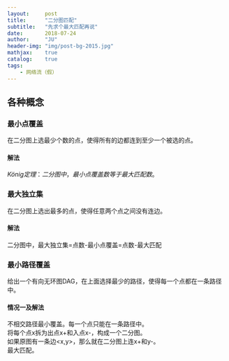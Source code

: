 ```yaml
---
layout:     post
title:      "二分图匹配"
subtitle:   "先求个最大匹配再说"
date:       2018-07-24
author:     "JU"
header-img: "img/post-bg-2015.jpg"
mathjax:    true
catalog:    true
tags:
    - 网络流（假）
---
```


## 各种概念
### 最小点覆盖
在二分图上选最少个数的点，使得所有的边都连到至少一个被选的点。
#### 解法
$König定理：二分图中，最小点覆盖数等于最大匹配数。$
### 最大独立集
在二分图上选出最多的点，使得任意两个点之间没有连边。
#### 解法
二分图中，最大独立集=点数-最小点覆盖=点数-最大匹配
### 最小路径覆盖
给出一个有向无环图DAG，在上面选择最少的路径，使得每一个点都在一条路径中。
#### 情况一及解法
不相交路径最小覆盖。每一个点只能在一条路径中。  
将每个点x拆为出点x+和入点x-，构成一个二分图。  
如果原图有一条边<x,y>，那么就在二分图上连x+和y-。  
最大匹配。  
